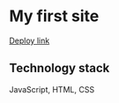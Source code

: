 # My first site

<a href="https://leshkevichds.github.io/my-first-site/">Deploy link</a>

## Technology stack

JavaScript, HTML, CSS
